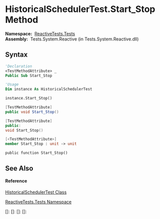# HistoricalSchedulerTest.Start\_Stop Method

**Namespace:**  [ReactiveTests.Tests](ReactiveTests.Tests\ReactiveTests.Tests.md)  
**Assembly:**  Tests.System.Reactive (in Tests.System.Reactive.dll)

## Syntax

```vb
'Declaration
<TestMethodAttribute> _
Public Sub Start_Stop
```

```vb
'Usage
Dim instance As HistoricalSchedulerTest

instance.Start_Stop()
```

```csharp
[TestMethodAttribute]
public void Start_Stop()
```

```c++
[TestMethodAttribute]
public:
void Start_Stop()
```

```fsharp
[<TestMethodAttribute>]
member Start_Stop : unit -> unit 
```

```jscript
public function Start_Stop()
```

## See Also

#### Reference

[HistoricalSchedulerTest Class](HistoricalSchedulerTest\HistoricalSchedulerTest.md)

[ReactiveTests.Tests Namespace](ReactiveTests.Tests\ReactiveTests.Tests.md)

[]: 
[]: 
[]: 
[]: 
